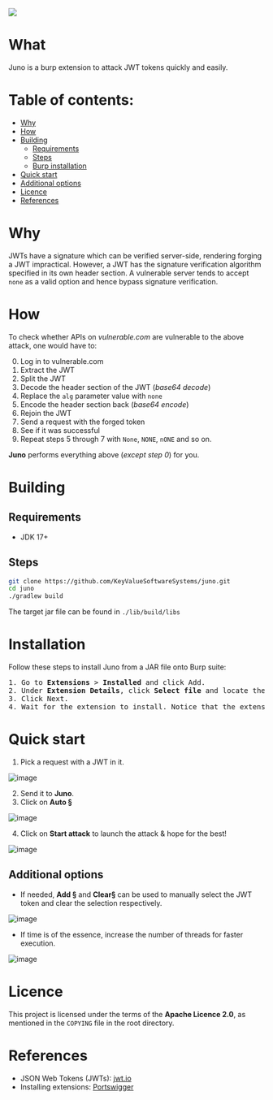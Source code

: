 <img src="https://img.shields.io/badge/Licence-Apache 2.0-blue"></img>

# What
Juno is a burp extension to attack JWT tokens quickly and easily.

# Table of contents:
- <a href=https://github.com/KeyValueSoftwareSystems/juno#Why>Why</a>
- <a href=https://github.com/KeyValueSoftwareSystems/juno#how>How</a>
- <a href=https://github.com/KeyValueSoftwareSystems/juno#building>Building</a>
  - <a href=https://github.com/KeyValueSoftwareSystems/juno#requirements>Requirements</a>
  - <a href=https://github.com/KeyValueSoftwareSystems/juno#steps>Steps</a>
  - <a href=https://github.com/KeyValueSoftwareSystems/juno#burp-installation>Burp installation</a>
- <a href=https://github.com/KeyValueSoftwareSystems/juno#quick-start>Quick start</a>
- <a href=https://github.com/KeyValueSoftwareSystems/juno#additional-options>Additional options</a>
- <a href=https://github.com/KeyValueSoftwareSystems/juno#licence>Licence</a>
- <a href=https://github.com/KeyValueSoftwareSystems/juno#references>References</a>

# Why
JWTs have a signature which can be verified server-side, rendering forging a JWT impractical.
However, a JWT has the signature verification algorithm specified in its own header section.
A vulnerable server tends to accept `none` as a valid option and hence bypass signature verification.

# How
To check whether APIs on <i>vulnerable.com</i> are vulnerable to the above attack, one would have to:

0. Log in to vulnerable.com
1. Extract the JWT
2. Split the JWT
3. Decode the header section of the JWT (_base64 decode_)
4. Replace the `alg` parameter value with `none`
5. Encode the header section back (_base64 encode_)
6. Rejoin the JWT
7. Send a request with the forged token
8. See if it was successful
9. Repeat steps 5 through 7 with `None`, `NONE`, `nONE` and so on.

**Juno** performs everything above (_except step 0_) for you.

# Building

## Requirements
- JDK 17+

## Steps
```bash
git clone https://github.com/KeyValueSoftwareSystems/juno.git
cd juno
./gradlew build
```
The target jar file can be found in `./lib/build/libs`

# Installation
Follow these steps to install Juno from a JAR file onto Burp suite:

<pre>
1. Go to <b>Extensions</b> > <b>Installed</b> and click Add.
2. Under <b>Extension Details</b>, click <b>Select file</b> and locate the ```jar``` file.
3. Click Next.</li>
4. Wait for the extension to install. Notice that the extension is now listed in the <b>Installed</b> tab.
</pre>

# Quick start
1. Pick a request with a JWT in it.

![image](https://user-images.githubusercontent.com/60728930/208624128-35f03906-f88d-40fd-991b-1aa9b0f8839c.png)

2. Send it to <b>Juno</b>.
3. Click on <b>Auto §</b>

![image](https://user-images.githubusercontent.com/60728930/208624811-c2c5780a-e483-48f8-9f74-9255feaff153.png)

4. Click on <b>Start attack</b> to launch the attack & hope for the best!

![image](https://user-images.githubusercontent.com/60728930/208585856-f6268c86-36e8-43ce-9b21-2c62ac2aac24.png)

## Additional options
- If needed, <b>Add §</b> and <b>Clear§</b> can be used to manually select the JWT token and clear the selection respectively.

![image](https://user-images.githubusercontent.com/60728930/208625665-1255aaa0-8c3e-4dd2-9c26-b3d91e773908.png)

- If time is of the essence, increase the number of threads for faster execution.

![image](https://user-images.githubusercontent.com/60728930/208625489-f70a0952-6bff-4aff-9282-fa443ad47294.png)

# Licence
This project is licensed under the terms of the **Apache Licence 2.0**, as mentioned in the `COPYING` file in the root directory.

# References
- JSON Web Tokens (JWTs): <a href="https://jwt.io/introduction/">jwt.io</a>
- Installing extensions: <a href="https://portswigger.net/burp/documentation/desktop/extensions/installing-extensions">Portswigger</a>
